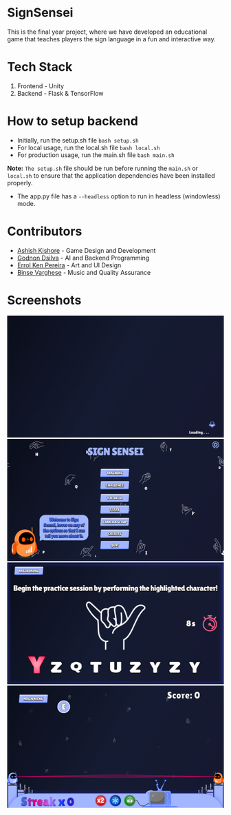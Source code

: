 # SignSensei

This is the final year project, where we have developed an educational game that teaches players the sign language in a fun and interactive way.

# Tech Stack

1. Frontend - Unity
2. Backend - Flask & TensorFlow

# How to setup backend

- Initially, run the setup.sh file `bash setup.sh`
- For local usage, run the local.sh file `bash local.sh`
- For production usage, run the main.sh file `bash main.sh`

<b>Note:</b> `The setup.sh` file should be run before running the `main.sh` or `local.sh` to ensure that the application dependencies have been installed properly.

- The app.py file has a `--headless` option to run in headless (windowless) mode.

# Contributors

- [Ashish Kishore](https://github.com/Ashish4869) - Game Design and Development
- [Godnon Dsilva](https://github.com/godnondsilva) - AI and Backend Programming
- [Errol Ken Pereira](https://github.com/Errolken) - Art and UI Design
- [Binse Varghese](https://github.com/Binse13) - Music and Quality Assurance

# Screenshots

![Download](./ScreenShots/loading.png)
![Download](./ScreenShots/mainmenu.png)
![Download](./ScreenShots/training.png)
![Download](./ScreenShots/challenge.png)
